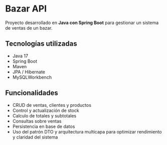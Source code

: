 # Bazar API

Proyecto desarrollado en **Java con Spring Boot** para gestionar un sistema de ventas de un bazar.

## Tecnologías utilizadas
- Java 17
- Spring Boot
- Maven
- JPA / Hibernate
- MySQLWorkbench

## Funcionalidades  

- CRUD de ventas, clientes y productos
- Control y actualización de stock
- Calculo de totales y subtotales
- Consultas sobre ventas
- Persistencia en base de datos
- Uso del patrón DTO y arquitectura multicapa para optimizar rendimiento y claridad del sistema 
